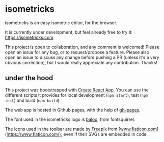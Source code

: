 
# isometricks

isometricks is an easy isometric editor, for the browser.

It is currently under development, but feel already free to try it: https://isometricks.com.

This project is open to collaboration, and any comment is welcomed! Please open an issue for any bug, or to request/propose a feature. Please also open an issue to discuss any change before pushing a PR (unless it's a very obvious correction), but I would really appreciate any contribution. Thanks!

## under the hood

This project was bootstrapped with [Create React App](https://github.com/facebook/create-react-app).
You can use the different scripts it provides for local development (`npm start`), test (`npm test`) and build (`npm build`).

The web app is hosted in Github pages, with the help of [gh-pages](https://create-react-app.dev/docs/deployment/#github-pages).

The font used in the isometricks logo is [baloo](https://www.fontsquirrel.com/fonts/baloo), from fontsquirrel.

The icons used in the toolbar are made by [Freepik](https://www.flaticon.com/authors/freepik) from [www.flaticon.com](https://www.flaticon.com/), even if their SVGs are embedded in code.
